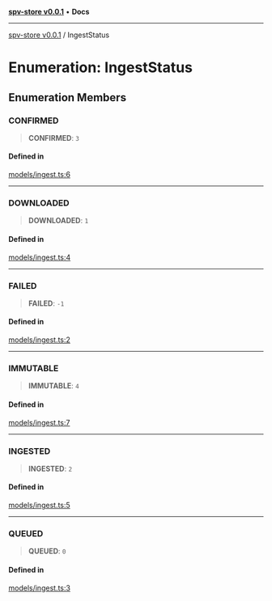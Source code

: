 [**spv-store v0.0.1**](../README.md) • **Docs**

***

[spv-store v0.0.1](../globals.md) / IngestStatus

# Enumeration: IngestStatus

## Enumeration Members

### CONFIRMED

> **CONFIRMED**: `3`

#### Defined in

[models/ingest.ts:6](https://github.com/shruggr/ts-casemod-spv/blob/56b4750a08daabb55f614a1b84ddcb1eb8c8c7fb/src/models/ingest.ts#L6)

***

### DOWNLOADED

> **DOWNLOADED**: `1`

#### Defined in

[models/ingest.ts:4](https://github.com/shruggr/ts-casemod-spv/blob/56b4750a08daabb55f614a1b84ddcb1eb8c8c7fb/src/models/ingest.ts#L4)

***

### FAILED

> **FAILED**: `-1`

#### Defined in

[models/ingest.ts:2](https://github.com/shruggr/ts-casemod-spv/blob/56b4750a08daabb55f614a1b84ddcb1eb8c8c7fb/src/models/ingest.ts#L2)

***

### IMMUTABLE

> **IMMUTABLE**: `4`

#### Defined in

[models/ingest.ts:7](https://github.com/shruggr/ts-casemod-spv/blob/56b4750a08daabb55f614a1b84ddcb1eb8c8c7fb/src/models/ingest.ts#L7)

***

### INGESTED

> **INGESTED**: `2`

#### Defined in

[models/ingest.ts:5](https://github.com/shruggr/ts-casemod-spv/blob/56b4750a08daabb55f614a1b84ddcb1eb8c8c7fb/src/models/ingest.ts#L5)

***

### QUEUED

> **QUEUED**: `0`

#### Defined in

[models/ingest.ts:3](https://github.com/shruggr/ts-casemod-spv/blob/56b4750a08daabb55f614a1b84ddcb1eb8c8c7fb/src/models/ingest.ts#L3)
